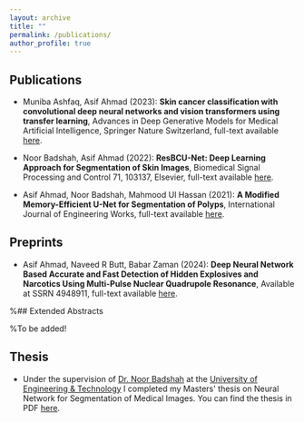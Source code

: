 ```yaml
---
layout: archive
title: ""
permalink: /publications/
author_profile: true
---
```


## Publications
* Muniba Ashfaq, Asif Ahmad (2023):
**Skin cancer classification with convolutional deep neural networks and vision transformers using transfer learning**, Advances in Deep Generative Models for Medical Artificial Intelligence, Springer Nature Switzerland, full-text available [here](https://link.springer.com/chapter/10.1007/978-3-031-46341-9_6).

* Noor Badshah, Asif Ahmad (2022):
**ResBCU-Net: Deep Learning Approach for Segmentation of Skin Images**, Biomedical Signal Processing and Control 71, 103137, Elsevier, full-text available [here](https://www.sciencedirect.com/science/article/abs/pii/S1746809421007345).

* Asif Ahmad, Noor Badshah, Mahmood Ul Hassan (2021):
**A Modified Memory-Efficient U-Net for Segmentation of Polyps**, International Journal of Engineering Works, full-text available [here](https://www.researchgate.net/profile/Asif-Ahmad-10/publication/350906015_A_Modified_Memory-Efficient_U-Net_for_Segmentation_of_Polyps/links/60a8e1ce45851522bc0aefed/A-Modified-Memory-Efficient-U-Net-for-Segmentation-of-Polyps.pdf).



## Preprints
* Asif Ahmad, Naveed R Butt, Babar Zaman (2024):
**Deep Neural Network Based Accurate and Fast Detection of Hidden Explosives and Narcotics Using Multi-Pulse Nuclear Quadrupole Resonance**, Available at SSRN 4948911, full-text available [here](https://papers.ssrn.com/sol3/papers.cfm?abstract_id=4948911).

%## Extended Abstracts

%To be added!


## Thesis

* Under the supervision of [Dr. Noor Badshah](https://scholar.google.com.pk/citations?user=J_FUyFEAAAAJ&hl=en) at the [University of Engineering & Technology](https://www.uetpeshawar.edu.pk/) I completed my Masters' thesis on Neural Network for Segmentation of Medical Images. You can find the thesis in PDF [here](/files/Asif_Thesis.pdf). 
 

